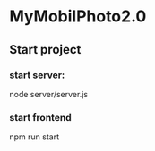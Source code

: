 # MyMobilPhoto2.0

## Start project

### start server:
node server/server.js

### start frontend 
npm run start
